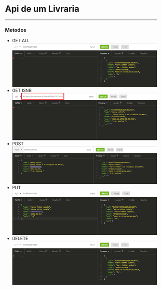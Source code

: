 # Api de um Livraria
---
### Metodos 
- GET ALL
![All](https://github.com/LeiteRafael/node-crud/blob/master/imagens/Get_All.PNG)
- GET ISNB
![ISBN](https://github.com/LeiteRafael/node-crud/blob/master/imagens/Get_ISBN.png)
- POST
![All](https://github.com/LeiteRafael/node-crud/blob/master/imagens/Post.PNG)
- PUT
![All](https://github.com/LeiteRafael/node-crud/blob/master/imagens/Put.PNG)
- DELETE
![All](https://github.com/LeiteRafael/node-crud/blob/master/imagens/Get_All.PNG)

